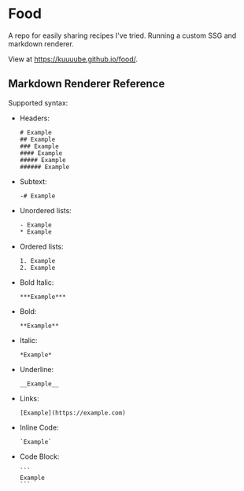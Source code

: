 # Food

A repo for easily sharing recipes I've tried. Running a custom SSG and markdown renderer.

View at https://kuuuube.github.io/food/.

## Markdown Renderer Reference

Supported syntax:

- Headers:
    ```
    # Example
    ## Example
    ### Example
    #### Example
    ##### Example
    ###### Example
    ```

- Subtext:
    ```
    -# Example
    ```

- Unordered lists:
    ```
    - Example
    * Example
    ```

- Ordered lists:
    ```
    1. Example
    2. Example
    ```

- Bold Italic:
    ```
    ***Example***
    ```

- Bold:
    ```
    **Example**
    ```

- Italic:
    ```
    *Example*
    ```

- Underline:
    ```
    __Example__
    ```

- Links:
    ```
    [Example](https://example.com)
    ```

- Inline Code:
    ```
    `Example`
    ```

- Code Block:
    ````
    ```
    Example
    ```
    ````
